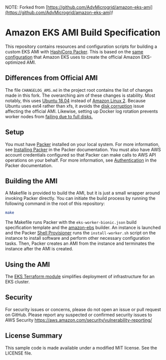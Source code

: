 NOTE: Forked from [https://github.com/AdvMicrogrid/amazon-eks-ami](https://github.com/AdvMicrogrid/amazon-eks-ami)!

# Amazon EKS AMI Build Specification

This repository contains resources and configuration scripts for building a
custom EKS AMI with [HashiCorp Packer](https://www.packer.io/). This is based
on the [same configuration](https://github.com/awslabs/amazon-eks-ami) that
Amazon EKS uses to create the official Amazon EKS-optimized AMI.

## Differences from Official AMI

The file `CHANGELOG_AMS.md` in the project root contains the list of changes
made in this fork. The overarching aim of these changes is stability. Most
notably, this uses [Ubuntu 18.04](http://releases.ubuntu.com/18.04/)
instead of [Amazon Linux 2](https://aws.amazon.com/amazon-linux-2/).  Because
Ubuntu uses ext4 rather than xfs, it avoids the [disk corruption](https://github.com/awslabs/amazon-eks-ami/issues/51)
issue affecting the official AMI. Likewise, setting up Docker log rotation
prevents worker nodes from [failing due to full disks.](https://github.com/awslabs/amazon-eks-ami/issues/36)

## Setup

You must have [Packer](https://www.packer.io/) installed on your local system.
For more information, see [Installing Packer](https://www.packer.io/docs/install/index.html)
in the Packer documentation. You must also have AWS account credentials
configured so that Packer can make calls to AWS API operations on your behalf.
For more information, see [Authentication](https://www.packer.io/docs/builders/amazon.html#specifying-amazon-credentials)
in the Packer documentation.

## Building the AMI

A Makefile is provided to build the AMI, but it is just a small wrapper around
invoking Packer directly. You can initiate the build process by running the
following command in the root of this repository:

```bash
make
```

The Makefile runs Packer with the `eks-worker-bionic.json` build specification
template and the [amazon-ebs](https://www.packer.io/docs/builders/amazon-ebs.html)
builder. An instance is launched and the Packer [Shell
Provisioner](https://www.packer.io/docs/provisioners/shell.html) runs the
`install-worker.sh` script on the instance to install software and perform other
necessary configuration tasks.  Then, Packer creates an AMI from the instance
and terminates the instance after the AMI is created.

## Using the AMI

The [EKS Terraform module](https://github.com/AdvMicrogrid/terraform-aws-eks)
simplifies deployment of infrastructure for an EKS cluster.

## Security

For security issues or concerns, please do not open an issue or pull request on GitHub. Please report any suspected or confirmed security issues to AWS Security https://aws.amazon.com/security/vulnerability-reporting/

## License Summary

This sample code is made available under a modified MIT license. See the LICENSE file.
